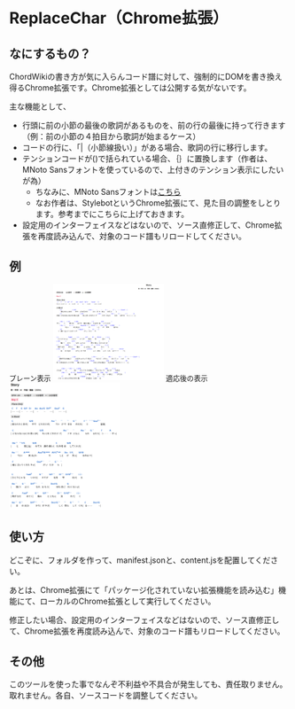# ReplaceChar（Chrome拡張）

## なにするもの？

ChordWikiの書き方が気に入らんコード譜に対して、強制的にDOMを書き換え得るChrome拡張です。Chrome拡張としては公開する気がないです。

主な機能として、

- 行頭に前の小節の最後の歌詞があるものを、前の行の最後に持って行きます（例：前の小節の４拍目から歌詞が始まるケース）
- コードの行に、「|（小節線扱い）」がある場合、歌詞の行に移行します。
- テンションコードが()で括られている場合、｛｝に置換します（作者は、MNoto Sansフォントを使っているので、上付きのテンション表示にしたいが為）
  - ちなみに、MNoto Sansフォントは[こちら](https://github.com/ykwe/MNoto-Sans-alpha)
  - なお作者は、StylebotというChrome拡張にて、見た目の調整をしとります。参考までにこちらに上げておきます。
- 設定用のインターフェイスなどはないので、ソース直修正して、Chrome拡張を再度読み込んで、対象のコード譜もリロードしてください。

## 例


<span style="font-size: 90%;">プレーン表示</span>
<img src="sample_images/plane.png" alt="プレーン表示" width="200px">
<span style="font-size: 90%;">適応後の表示</span>
<img src="sample_images/fixed.png" alt="適応後の表示" width="200px">

## 使い方

どこぞに、フォルダを作って、manifest.jsonと、content.jsを配置してください。

あとは、Chrome拡張にて「パッケージ化されていない拡張機能を読み込む」機能にて、ローカルのChrome拡張として実行してください。

修正したい場合、設定用のインターフェイスなどはないので、ソース直修正して、Chrome拡張を再度読み込んで、対象のコード譜もリロードしてください。

## その他

このツールを使った事でなんぞ不利益や不具合が発生しても、責任取りません。取れません。各自、ソースコードを調整してください。
